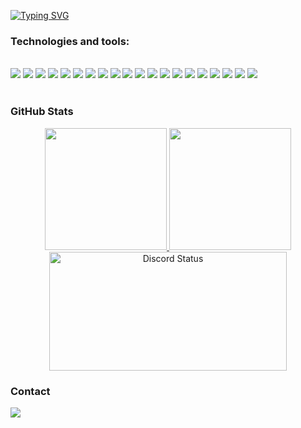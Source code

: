 [![Typing SVG](https://readme-typing-svg.demolab.com?font=Fira+Code&pause=1000&color=6793F7&width=435&lines=Hi%2C+everyone!+I'm+Ahmad+Mufid+Risqi.;Welcome+to+my+Github+profile!+)](https://git.io/typing-svg)


### Technologies and tools:

<div style="display: inline_block"><br>
    <img src="https://skillicons.dev/icons?i=typescript" />
    <img src="https://skillicons.dev/icons?i=javascript" />
    <img src="https://skillicons.dev/icons?i=dart" />
    <img src="https://skillicons.dev/icons?i=php" />
    <img src="https://skillicons.dev/icons?i=nodejs" />
    <img src="https://skillicons.dev/icons?i=bun" />
    <img src="https://skillicons.dev/icons?i=react" />
    <img src="https://skillicons.dev/icons?i=nextjs" />
    <img src="https://skillicons.dev/icons?i=vue" />
    <img src="https://skillicons.dev/icons?i=tailwind" />
    <img src="https://skillicons.dev/icons?i=express" />
    <img src="https://skillicons.dev/icons?i=nestjs" />
    <img src="https://skillicons.dev/icons?i=flutter" />
    <img src="https://skillicons.dev/icons?i=laravel" />
    <img src="https://skillicons.dev/icons?i=prisma" />
    <img src="https://skillicons.dev/icons?i=redis" />
    <img src="https://skillicons.dev/icons?i=mysql" />
    <img src="https://skillicons.dev/icons?i=mongodb" />
    <img src="https://skillicons.dev/icons?i=firebase" />
    <img src="https://skillicons.dev/icons?i=git" />
</div><br>


### GitHub Stats

<div align="center" style="display: flex; justify-content: center;">
  <a href="https://github.com/Mufid-031">
    <img height="195px" src="https://github-readme-stats.vercel.app/api?username=Mufid-031&theme=vue-dark&show_icons=true&hide_border=true&count_private=true"/>
    <img height="195px" src="https://github-readme-stats.vercel.app/api/top-langs/?username=Mufid-031&theme=vue-dark&show_icons=true&hide_border=true&layout=compact"/>
  </a>
</div>

<div align="center">
  <img alt='Discord Status' src='https://lanyard.cnrad.dev/api/754215172905762837' width="380" height="190" />
</div>
    
### Contact

<div> 
  <a href="mailto:risqimufid50@gmail.com"><img src="https://img.shields.io/badge/-Gmail-%23333?style=for-the-badge&logo=gmail&logoColor=white" target="_blank"></a>
</div>

